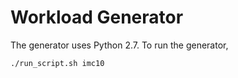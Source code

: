 # Workload Generator
The generator uses Python 2.7.
To run the generator,
```
./run_script.sh imc10
```
